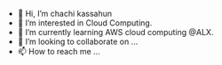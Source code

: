 - 👋 Hi, I’m chachi kassahun
- 👀 I’m interested in Cloud Computing.
- 🌱 I’m currently learning AWS cloud computing @ALX.
- 💞️ I’m looking to collaborate on ...
- 📫 How to reach me ...

<!---
chachi16/chachi16 is a ✨ special ✨ repository because its `README.md` (this file) appears on your GitHub profile.
You can click the Preview link to take a look at your changes.
--->
